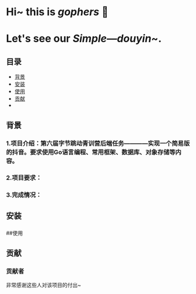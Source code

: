 # Hi~ this is ***gophers*** :wave:
# Let's see our ***Simple—douyin***~.
<!-- Introduction -->
## 目录
- [背景](#背景)
- [安装](#安装)
- [使用](#使用)
- [贡献](#贡献)
- 

## 背景
### 1.项目介绍：第六届字节跳动青训营后端任务————实现一个简易版的抖音。要求使用Go语言编程、常用框架、数据库、对象存储等内容。
### 2.项目要求：
### 3.完成情况：

## 安装
###

##使用
###

## 贡献
### 贡献者
非常感谢这些人对该项目的付出~
